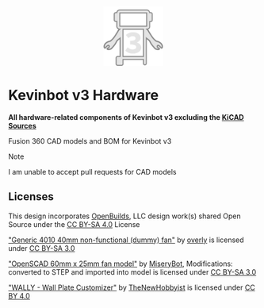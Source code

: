 <p align="center">
  <img src="docs/icon.svg" alt="Kevinbot v3 logo" width=120/>
</p>

# Kevinbot v3 Hardware

**All hardware-related components of Kevinbot v3 excluding the [KiCAD Sources](https://github.com/meowmeowahr/KevinbotV3-KiCAD)**

Fusion 360 CAD models and BOM for Kevinbot v3

> [!NOTE]  
> I am unable to accept pull requests for CAD models

## Licenses

This design incorporates [OpenBuilds](https://openbuilds.com/), LLC design work(s) shared Open Source under the [CC BY-SA 4.0](https://creativecommons.org/licenses/by-sa/4.0/) License

<a href="https://www.thingiverse.com/thing:4765510" target="_blank">"Generic 4010 40mm non-functional (dummy) fan"</a> by <a href="https://www.thingiverse.com/overly/designs" target="_blank">overly</a> is licensed under <a href="http://creativecommons.org/licenses/by-sa/3.0" target="_blank">CC BY-SA 3.0</a>

<a href="https://www.thingiverse.com/thing:8063/files" target="_blank">"OpenSCAD 60mm x 25mm fan model"</a> by <a href="https://www.thingiverse.com/miserybot/designs" target="_blank">MiseryBot</a>, Modifications: <a>converted to STEP and imported into model</a> is licensed under <a href="http://creativecommons.org/licenses/by-sa/3.0" target="_blank">CC BY-SA 3.0</a>

<a href="https://www.thingiverse.com/thing:47956" target="_blank">"WALLY - Wall Plate Customizer"</a> by <a href="https://www.thingiverse.com/thenewhobbyist/designs" target="_blank">TheNewHobbyist</a> is licensed under <a href="http://creativecommons.org/licenses/by/4.0" target="_blank">CC BY 4.0</a>
